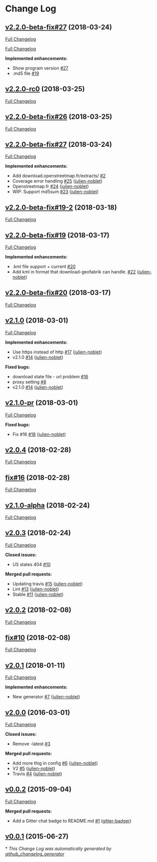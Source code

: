 # Change Log

## [v2.2.0-beta-fix#27](https://github.com/julien-noblet/download-geofabrik/tree/v2.2.0-beta-fix#27) (2018-03-24)
[Full Changelog](https://github.com/julien-noblet/download-geofabrik/compare/v2.2.0-beta-fix#19-2...v2.2.0-beta-fix#27)

[Full Changelog](https://github.com/julien-noblet/download-geofabrik/compare/v2.2.0-rc0...HEAD)

**Implemented enhancements:**

- Show program version [\#27](https://github.com/julien-noblet/download-geofabrik/issues/27)
- .md5 file [\#19](https://github.com/julien-noblet/download-geofabrik/issues/19)

## [v2.2.0-rc0](https://github.com/julien-noblet/download-geofabrik/tree/v2.2.0-rc0) (2018-03-25)
[Full Changelog](https://github.com/julien-noblet/download-geofabrik/compare/v2.2.0-beta-fix#26...v2.2.0-rc0)

## [v2.2.0-beta-fix#26](https://github.com/julien-noblet/download-geofabrik/tree/v2.2.0-beta-fix#26) (2018-03-25)
[Full Changelog](https://github.com/julien-noblet/download-geofabrik/compare/v2.2.0-beta-fix#27...v2.2.0-beta-fix#26)

## [v2.2.0-beta-fix#27](https://github.com/julien-noblet/download-geofabrik/tree/v2.2.0-beta-fix#27) (2018-03-24)
[Full Changelog](https://github.com/julien-noblet/download-geofabrik/compare/v2.2.0-beta-fix#19-2...v2.2.0-beta-fix#27)

**Implemented enhancements:**

- Add download.openstreetmap.fr/extracts/ [\#2](https://github.com/julien-noblet/download-geofabrik/issues/2)
- Coverage error handling [\#25](https://github.com/julien-noblet/download-geofabrik/pull/25) ([julien-noblet](https://github.com/julien-noblet))
- Openstreetmap.fr [\#24](https://github.com/julien-noblet/download-geofabrik/pull/24) ([julien-noblet](https://github.com/julien-noblet))
- WIP: Support md5sum [\#23](https://github.com/julien-noblet/download-geofabrik/pull/23) ([julien-noblet](https://github.com/julien-noblet))

## [v2.2.0-beta-fix#19-2](https://github.com/julien-noblet/download-geofabrik/tree/v2.2.0-beta-fix#19-2) (2018-03-18)
[Full Changelog](https://github.com/julien-noblet/download-geofabrik/compare/v2.2.0-beta-fix#19...v2.2.0-beta-fix#19-2)

## [v2.2.0-beta-fix#19](https://github.com/julien-noblet/download-geofabrik/tree/v2.2.0-beta-fix#19) (2018-03-17)
[Full Changelog](https://github.com/julien-noblet/download-geofabrik/compare/v2.2.0-beta-fix#20...v2.2.0-beta-fix#19)

**Implemented enhancements:**

- .kml file support   + current    [\#20](https://github.com/julien-noblet/download-geofabrik/issues/20)
- Add kml in format that download-geofabrik can handle. [\#22](https://github.com/julien-noblet/download-geofabrik/pull/22) ([julien-noblet](https://github.com/julien-noblet))

## [v2.2.0-beta-fix#20](https://github.com/julien-noblet/download-geofabrik/tree/v2.2.0-beta-fix#20) (2018-03-17)
[Full Changelog](https://github.com/julien-noblet/download-geofabrik/compare/v2.1.0...v2.2.0-beta-fix#20)

## [v2.1.0](https://github.com/julien-noblet/download-geofabrik/tree/v2.1.0) (2018-03-01)
[Full Changelog](https://github.com/julien-noblet/download-geofabrik/compare/v2.1.0-pr...v2.1.0)

**Implemented enhancements:**

- Use https instead of http [\#17](https://github.com/julien-noblet/download-geofabrik/pull/17) ([julien-noblet](https://github.com/julien-noblet))
- v2.1.0 [\#14](https://github.com/julien-noblet/download-geofabrik/pull/14) ([julien-noblet](https://github.com/julien-noblet))

**Fixed bugs:**

- download state file - url problem [\#16](https://github.com/julien-noblet/download-geofabrik/issues/16)
- proxy setting [\#8](https://github.com/julien-noblet/download-geofabrik/issues/8)
- v2.1.0 [\#14](https://github.com/julien-noblet/download-geofabrik/pull/14) ([julien-noblet](https://github.com/julien-noblet))

## [v2.1.0-pr](https://github.com/julien-noblet/download-geofabrik/tree/v2.1.0-pr) (2018-03-01)
[Full Changelog](https://github.com/julien-noblet/download-geofabrik/compare/v2.0.4...v2.1.0-pr)

**Fixed bugs:**

- Fix \#16 [\#18](https://github.com/julien-noblet/download-geofabrik/pull/18) ([julien-noblet](https://github.com/julien-noblet))

## [v2.0.4](https://github.com/julien-noblet/download-geofabrik/tree/v2.0.4) (2018-02-28)
[Full Changelog](https://github.com/julien-noblet/download-geofabrik/compare/fix#16...v2.0.4)

## [fix#16](https://github.com/julien-noblet/download-geofabrik/tree/fix#16) (2018-02-28)
[Full Changelog](https://github.com/julien-noblet/download-geofabrik/compare/v2.1.0-alpha...fix#16)

## [v2.1.0-alpha](https://github.com/julien-noblet/download-geofabrik/tree/v2.1.0-alpha) (2018-02-24)
[Full Changelog](https://github.com/julien-noblet/download-geofabrik/compare/v2.0.3...v2.1.0-alpha)

## [v2.0.3](https://github.com/julien-noblet/download-geofabrik/tree/v2.0.3) (2018-02-24)
[Full Changelog](https://github.com/julien-noblet/download-geofabrik/compare/v2.0.2...v2.0.3)

**Closed issues:**

- US states 404 [\#10](https://github.com/julien-noblet/download-geofabrik/issues/10)

**Merged pull requests:**

- Updating travis [\#15](https://github.com/julien-noblet/download-geofabrik/pull/15) ([julien-noblet](https://github.com/julien-noblet))
- Lint [\#13](https://github.com/julien-noblet/download-geofabrik/pull/13) ([julien-noblet](https://github.com/julien-noblet))
- Stable [\#11](https://github.com/julien-noblet/download-geofabrik/pull/11) ([julien-noblet](https://github.com/julien-noblet))

## [v2.0.2](https://github.com/julien-noblet/download-geofabrik/tree/v2.0.2) (2018-02-08)
[Full Changelog](https://github.com/julien-noblet/download-geofabrik/compare/fix#10...v2.0.2)

## [fix#10](https://github.com/julien-noblet/download-geofabrik/tree/fix#10) (2018-02-08)
[Full Changelog](https://github.com/julien-noblet/download-geofabrik/compare/v2.0.1...fix#10)

## [v2.0.1](https://github.com/julien-noblet/download-geofabrik/tree/v2.0.1) (2018-01-11)
[Full Changelog](https://github.com/julien-noblet/download-geofabrik/compare/v2.0.0...v2.0.1)

**Implemented enhancements:**

- New generator [\#7](https://github.com/julien-noblet/download-geofabrik/pull/7) ([julien-noblet](https://github.com/julien-noblet))

## [v2.0.0](https://github.com/julien-noblet/download-geofabrik/tree/v2.0.0) (2016-03-01)
[Full Changelog](https://github.com/julien-noblet/download-geofabrik/compare/v0.0.2...v2.0.0)

**Closed issues:**

- Remove -latest [\#3](https://github.com/julien-noblet/download-geofabrik/issues/3)

**Merged pull requests:**

- Add more thig in config [\#6](https://github.com/julien-noblet/download-geofabrik/pull/6) ([julien-noblet](https://github.com/julien-noblet))
- V2 [\#5](https://github.com/julien-noblet/download-geofabrik/pull/5) ([julien-noblet](https://github.com/julien-noblet))
- Travis [\#4](https://github.com/julien-noblet/download-geofabrik/pull/4) ([julien-noblet](https://github.com/julien-noblet))

## [v0.0.2](https://github.com/julien-noblet/download-geofabrik/tree/v0.0.2) (2015-09-04)
[Full Changelog](https://github.com/julien-noblet/download-geofabrik/compare/v0.0.1...v0.0.2)

**Merged pull requests:**

- Add a Gitter chat badge to README.md [\#1](https://github.com/julien-noblet/download-geofabrik/pull/1) ([gitter-badger](https://github.com/gitter-badger))

## [v0.0.1](https://github.com/julien-noblet/download-geofabrik/tree/v0.0.1) (2015-06-27)


\* *This Change Log was automatically generated by [github_changelog_generator](https://github.com/skywinder/Github-Changelog-Generator)*